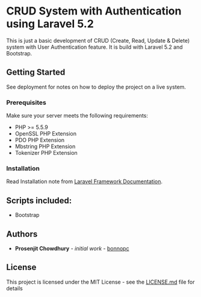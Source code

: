# CRUD System with Authentication using Laravel 5.2

This is just a basic development of CRUD (Create, Read, Update & Delete) system with User Authentication feature. It is build with Laravel 5.2 and Bootstrap. 

## Getting Started
See deployment for notes on how to deploy the project on a live system.

### Prerequisites
Make sure your server meets the following requirements:

* PHP >= 5.5.9
* OpenSSL PHP Extension
* PDO PHP Extension
* Mbstring PHP Extension
* Tokenizer PHP Extension


### Installation
Read Installation note from [Laravel Framework Documentation](https://laravel.com/docs/5.2/installation).

## Scripts included:
* Bootstrap

## Authors
* **Prosenjit Chowdhury** - *initial work* - [bonnopc](https://github.com/bonnopc)

## License
This project is licensed under the MIT License - see the [LICENSE.md](./LICENSE.md) file for details
